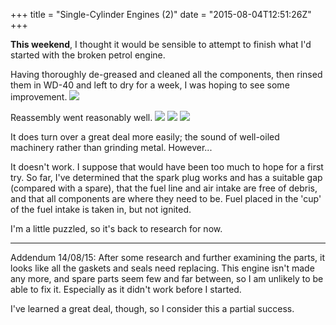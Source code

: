 +++
title = "Single-Cylinder Engines (2)"
date = "2015-08-04T12:51:26Z"
+++

**This weekend**, I thought it would be sensible to attempt to finish what I'd started with the broken petrol engine.

Having thoroughly de-greased and cleaned all the components, then rinsed them in WD-40 and left to dry for a week, I was hoping to see some improvement.
![](/images/2015/08/IMG_20150801_145027.jpg)

Reassembly went reasonably well.
![](/images/2015/08/IMG_20150801_145118-1.jpg)
![](/images/2015/08/IMG_20150801_151638.jpg)
![](/images/2015/08/IMG_20150801_152310-1.jpg)

It does turn over a great deal more easily; the sound of well-oiled machinery rather than grinding metal. However...

It doesn't work. I suppose that would have been too much to hope for a first try. So far, I've determined that the spark plug works and has a suitable gap (compared with a spare), that the fuel line and air intake are free of debris, and that all components are where they need to be. Fuel placed in the 'cup' of the fuel intake is taken in, but not ignited.

I'm a little puzzled, so it's back to research for now.

-----------

Addendum 14/08/15: After some research and further examining the parts, it looks like all the gaskets and seals need replacing. This engine isn't made any more, and spare parts seem few and far between, so I am unlikely to be able to fix it. Especially as it didn't work before I started.

I've learned a great deal, though, so I consider this a partial success.
